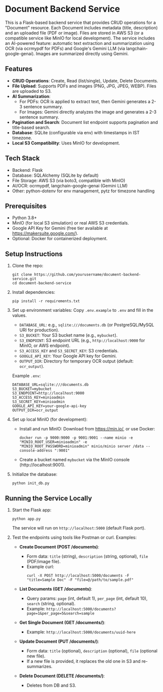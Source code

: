 # Document Backend Service

This is a Flask-based backend service that provides CRUD operations for a "Document" resource. Each Document includes metadata (title, description) and an uploaded file (PDF or image). Files are stored in AWS S3 (or a compatible service like MinIO for local development). The service includes an AI-powered feature: automatic text extraction and summarization using OCR (via ocrmypdf for PDFs) and Google's Gemini LLM (via langchain-google-genai). Images are summarized directly using Gemini.

## Features
- **CRUD Operations**: Create, Read (list/single), Update, Delete Documents.
- **File Upload**: Supports PDFs and images (PNG, JPG, JPEG, WEBP). Files are uploaded to S3.
- **AI Summarization**: 
  - For PDFs: OCR is applied to extract text, then Gemini generates a 2-3 sentence summary.
  - For Images: Gemini directly analyzes the image and generates a 2-3 sentence summary.
- **Pagination and Search**: Document list endpoint supports pagination and title-based search.
- **Database**: SQLite (configurable via env) with timestamps in IST timezone.
- **Local S3 Compatibility**: Uses MinIO for development.

## Tech Stack
- Backend: Flask
- Database: SQLAlchemy (SQLite by default)
- File Storage: AWS S3 (via boto3, compatible with MinIO)
- AI/OCR: ocrmypdf, langchain-google-genai (Gemini LLM)
- Other: python-dotenv for env management, pytz for timezone handling

## Prerequisites
- Python 3.8+
- MinIO (for local S3 simulation) or real AWS S3 credentials.
- Google API Key for Gemini (free tier available at https://makersuite.google.com/).
- Optional: Docker for containerized deployment.

## Setup Instructions
1. Clone the repo:
   ```
   git clone https://github.com/yourusername/document-backend-service.git
   cd document-backend-service
   ```

2. Install dependencies:
   ```
   pip install -r requirements.txt
   ```

3. Set up environment variables: Copy `.env.example` to `.env` and fill in the values.
   - `DATABASE_URL`: e.g., `sqlite:///documents.db` (or PostgreSQL/MySQL URI for production).
   - `S3_BUCKET`: Your S3 bucket name (e.g., `mybucket`).
   - `S3_ENDPOINT`: S3 endpoint URL (e.g., `http://localhost:9000` for MinIO, or AWS endpoint).
   - `S3_ACCESS_KEY` and `S3_SECRET_KEY`: S3 credentials.
   - `GOOGLE_API_KEY`: Your Google API key for Gemini.
   - `OUTPUT_DIR`: Directory for temporary OCR output (default: `ocr_output`).

   Example `.env`:
   ```
   DATABASE_URL=sqlite:///documents.db
   S3_BUCKET=mybucket
   S3_ENDPOINT=http://localhost:9000
   S3_ACCESS_KEY=minioadmin
   S3_SECRET_KEY=minioadmin
   GOOGLE_API_KEY=your-google-api-key
   OUTPUT_DIR=ocr_output
   ```

4. Set up local MinIO (for development):
   - Install and run MinIO: Download from https://min.io/, or use Docker:
     ```
     docker run -p 9000:9000 -p 9001:9001 --name minio -e "MINIO_ROOT_USER=minioadmin" -e "MINIO_ROOT_PASSWORD=minioadmin" minio/minio server /data --console-address ":9001"
     ```
   - Create a bucket named `mybucket` via the MinIO console (http://localhost:9001).

5. Initialize the database:
   ```
   python init_db.py
   ```

## Running the Service Locally
1. Start the Flask app:
   ```
   python app.py
   ```
   The service will run on `http://localhost:5000` (default Flask port).

2. Test the endpoints using tools like Postman or curl. Examples:

   - **Create Document (POST /documents)**:
     - Form data: `title` (string), `description` (string, optional), `file` (PDF/image file).
     - Example curl:
       ```
       curl -X POST http://localhost:5000/documents -F "title=Sample Doc" -F "file=@/path/to/sample.pdf"
       ```

   - **List Documents (GET /documents)**:
     - Query params: `page` (int, default 1), `per_page` (int, default 10), `search` (string, optional).
     - Example: `http://localhost:5000/documents?page=1&per_page=5&search=sample`

   - **Get Single Document (GET /documents/<id>)**:
     - Example: `http://localhost:5000/documents/uuid-here`

   - **Update Document (PUT /documents/<id>)**:
     - Form data: `title` (optional), `description` (optional), `file` (optional new file).
     - If a new file is provided, it replaces the old one in S3 and re-summarizes.

   - **Delete Document (DELETE /documents/<id>)**:
     - Deletes from DB and S3.

